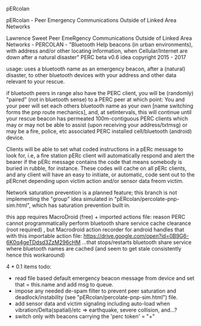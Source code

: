 pERcolan

pERcolan - Peer Emergency Communications Outside of Linked Area Networks

Lawrence Sweet Peer EmeRgency Communications Outside of Linked Area Networks - PERCOLAN - "Bluetooth Help beacons (in urban environments), with address and/or other locating information, when Cellular/Internet are down after a natural disaster" PERC beta v0.6 idea copyright 2015 - 2017

usage: uses a bluetooth name as an emergency beacon, after a (natural) disaster, to other bluetooth devices with your address and other data relevant to your rescue. 

if bluetooth peers in range also have the PERC client, you will be (randomly) "paired" (not in bluetooth sense) to a PERC peer at which point: You and your peer will set each others bluetooth name as your own [name switching forms the pnp route mechanics], and, at setintervals, this will continue until your rescue beacon has permeated 100m-contiguous PERC clients which may or may not be able to assist (upon receiving your address/txtmsg) or may be a fire, police, etc associated PERC installed cell/bluetooth (android) device.

Clients will be able to set what coded instructions in a pERc message to look for, i.e, a fire station pERc client will automatically respond and alert the bearer if the pERc message contains the code that means somebody is buried in rubble, for instance. These codes will cache on all pERc clients, and any client will have an easy to initiate, or automatic, code sent out to the pERcnet depending upon victim action and/or sensor data freom victim.

Network saturation prevention is a planned feature; this branch is not implementing the "group" idea simulated in "pERcolan/percolate-pnp-sim.html", which has saturation prevention built in.

this app requires MacroDroid (free) + imported actions file: reason PERC cannot programmatically perform bluetooth share service cache clearance (root required) , but Macrodroid action recorder for android handles that with this importable action file: https://drive.google.com/open?id=0B9G6-6K0q4geTDdsd3ZzM296cHM ...that stops/restarts bluetooth share service where bluetooth names are cached (and seem to get stale consistently hence this workaround)

4 * 0.1 items todo:

* read file based default emergency beacon message from device and set that = this.name and add msg to queue.
* impose any needed de-spam filter to prevent peer saturation and deadlock/instability (see "pERcolan/percolate-pnp-sim.html") file.
* add sensor data and victim signaling including auto-load when vibration/Delta(spatial)/etc => earthquake, severe collision, and...?
* switch only with beacons carrying the 'perc token' = "+"
